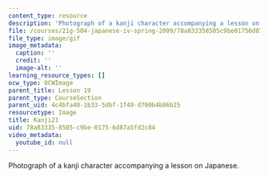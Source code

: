 ```yaml
---
content_type: resource
description: 'Photograph of a kanji character accompanying a lesson on Japanese. '
file: /courses/21g-504-japanese-iv-spring-2009/78a833358505c9be01756d87a5fd2c84_Kanji21.gif
file_type: image/gif
image_metadata:
  caption: ''
  credit: ''
  image-alt: ''
learning_resource_types: []
ocw_type: OCWImage
parent_title: Lesson 19
parent_type: CourseSection
parent_uid: 4c4bfa40-1b33-5dbf-1f49-d700b4b86b25
resourcetype: Image
title: Kanji21
uid: 78a83335-8505-c9be-0175-6d87a5fd2c84
video_metadata:
  youtube_id: null
---
```

Photograph of a kanji character accompanying a lesson on Japanese. 